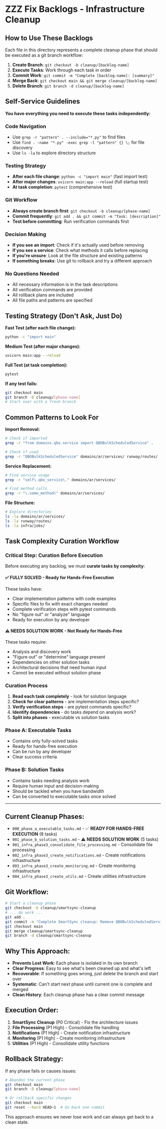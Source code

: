 # ZZZ Fix Backlogs - Infrastructure Cleanup

## How to Use These Backlogs

Each file in this directory represents a complete cleanup phase that should be executed as a git branch workflow:

1. **Create Branch**: `git checkout -b cleanup/[backlog-name]`
2. **Execute Tasks**: Work through each task in order
3. **Commit Work**: `git commit -m "Complete [backlog-name]: [summary]"`
4. **Merge Back**: `git checkout main && git merge cleanup/[backlog-name]`
5. **Delete Branch**: `git branch -d cleanup/[backlog-name]`

## Self-Service Guidelines

**You have everything you need to execute these tasks independently:**

### **Code Navigation**
- Use `grep -r "pattern" . --include="*.py"` to find files
- Use `find . -name "*.py" -exec grep -l "pattern" {} \;` for file discovery
- Use `ls -la` to explore directory structure

### **Testing Strategy**
- **After each file change**: `python -c "import main"` (fast import test)
- **After major changes**: `uvicorn main:app --reload` (full startup test)
- **At task completion**: `pytest` (comprehensive test)

### **Git Workflow**
- **Always create branch first**: `git checkout -b cleanup/[phase-name]`
- **Commit frequently**: `git add . && git commit -m "Task: [description]"`
- **Test before committing**: Run verification commands first

### **Decision Making**
- **If you see an import**: Check if it's actually used before removing
- **If you see a service**: Check what methods it calls before replacing
- **If you're unsure**: Look at the file structure and existing patterns
- **If something breaks**: Use git to rollback and try a different approach

### **No Questions Needed**
- All necessary information is in the task descriptions
- All verification commands are provided
- All rollback plans are included
- All file paths and patterns are specified

## Testing Strategy (Don't Ask, Just Do)

**Fast Test (after each file change):**
```bash
python -c "import main"
```

**Medium Test (after major changes):**
```bash
uvicorn main:app --reload
```

**Full Test (at task completion):**
```bash
pytest
```

**If any test fails:**
```bash
git checkout main
git branch -D cleanup/[phase-name]
# Start over with a fresh branch
```

## Common Patterns to Look For

**Import Removal:**
```bash
# Check if imported
grep -r "from domains.qbo.service import QBOBulkScheduledService" .

# Check if used
grep -r "QBOBulkScheduledService" domains/ar/services/ runway/routes/
```

**Service Replacement:**
```bash
# Find service usage
grep -r "self\.qbo_service\." domains/ar/services/

# Find method calls
grep -r "\.some_method(" domains/ar/services/
```

**File Structure:**
```bash
# Explore directories
ls -la domains/ar/services/
ls -la runway/routes/
ls -la infra/jobs/
```

## **Task Complexity Curation Workflow**

### **Critical Step: Curation Before Execution**

Before executing any backlog, we must **curate tasks by complexity**:

#### **✅ FULLY SOLVED - Ready for Hands-Free Execution**
These tasks have:
- Clear implementation patterns with code examples
- Specific files to fix with exact changes needed
- Complete verification steps with pytest commands
- No "figure out" or "analyze" language
- Ready for execution by any developer

#### **⚠️ NEEDS SOLUTION WORK - Not Ready for Hands-Free**
These tasks require:
- Analysis and discovery work
- "Figure out" or "determine" language present
- Dependencies on other solution tasks
- Architectural decisions that need human input
- Cannot be executed without solution phase

### **Curation Process**
1. **Read each task completely** - look for solution language
2. **Check for clear patterns** - are implementation steps specific?
3. **Verify verification steps** - are pytest commands specific?
4. **Identify dependencies** - do tasks depend on analysis work?
5. **Split into phases** - executable vs solution tasks

### **Phase A: Executable Tasks**
- Contains only fully-solved tasks
- Ready for hands-free execution
- Can be run by any developer
- Clear success criteria

### **Phase B: Solution Tasks**
- Contains tasks needing analysis work
- Require human input and decision-making
- Should be tackled when you have bandwidth
- Can be converted to executable tasks once solved

---

## Current Cleanup Phases:
- `000_phase_a_executable_tasks.md` - ✅ **READY FOR HANDS-FREE EXECUTION** (8 tasks)
- `001_phase_b_solution_tasks.md` - ⚠️ **NEEDS SOLUTION WORK** (5 tasks)
- `001_infra_phase3_consolidate_file_processing.md` - Consolidate file processing
- `002_infra_phase3_create_notifications.md` - Create notifications infrastructure
- `003_infra_phase3_create_monitoring.md` - Create monitoring infrastructure
- `004_infra_phase3_create_utils.md` - Create utilities infrastructure

## Git Workflow:
```bash
# Start a cleanup phase
git checkout -b cleanup/smartsync-cleanup
# ... do work ...
git add .
git commit -m "Complete SmartSync cleanup: Remove QBOBulkScheduledService, fix imports, consolidate infra/jobs/"
git checkout main
git merge cleanup/smartsync-cleanup
git branch -d cleanup/smartsync-cleanup
```

## Why This Approach:
- **Prevents Lost Work**: Each phase is isolated in its own branch
- **Clear Progress**: Easy to see what's been cleaned up and what's left
- **Recoverable**: If something goes wrong, just delete the branch and start over
- **Systematic**: Can't start next phase until current one is complete and merged
- **Clean History**: Each cleanup phase has a clear commit message

## Execution Order:
1. **SmartSync Cleanup** (P0 Critical) - Fix the architecture issues
2. **File Processing** (P1 High) - Consolidate file handling
3. **Notifications** (P1 High) - Create notification infrastructure
4. **Monitoring** (P1 High) - Create monitoring infrastructure
5. **Utilities** (P1 High) - Consolidate utility functions

## Rollback Strategy:
If any phase fails or causes issues:
```bash
# Abandon the current phase
git checkout main
git branch -D cleanup/[phase-name]

# Or rollback specific changes
git checkout main
git reset --hard HEAD~1  # Go back one commit
```

This approach ensures we never lose work and can always get back to a clean state.
